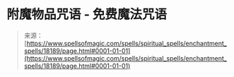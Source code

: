 <!--yml

category: 未分类

date: 2024-06-12 18:59:43

-->

# 附魔物品咒语 - 免费魔法咒语

> 来源：[https://www.spellsofmagic.com/spells/spiritual_spells/enchantment_spells/18189/page.html#0001-01-01](https://www.spellsofmagic.com/spells/spiritual_spells/enchantment_spells/18189/page.html#0001-01-01)
